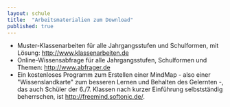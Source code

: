 ```yaml
---
layout: schule
title:  "Arbeitsmaterialien zum Download"
published: true
---
```


- Muster-Klassenarbeiten für alle Jahrgangsstufen und Schulformen, mit Lösung: http://www.klassenarbeiten.de
- Online-Wissensabfrage für alle Jahrgangsstufen, Schulformen und Themen: http://www.abfrager.de
- Ein kostenloses Programm zum Erstellen einer MindMap - also einer "Wissenslandkarte" zum besseren Lernen und Behalten des Gelernten -, das auch Schüler der 6./7. Klassen nach kurzer Einführung selbstständig beherrschen, ist http://freemind.softonic.de/.
